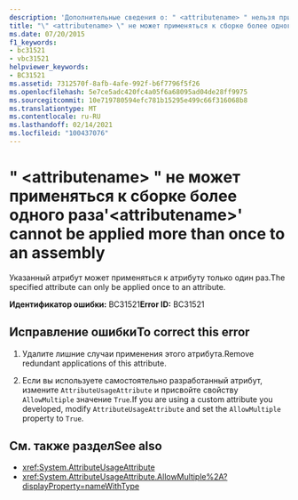 ```yaml
---
description: 'Дополнительные сведения о: " <attributename> " нельзя применить к сборке более одного раза'
title: "\" <attributename> \" не может применяться к сборке более одного раза"
ms.date: 07/20/2015
f1_keywords:
- bc31521
- vbc31521
helpviewer_keywords:
- BC31521
ms.assetid: 7312570f-8afb-4afe-992f-b6f7796f5f26
ms.openlocfilehash: 5e7ce5adc420fc4a05f6a68095ad04de28ff9975
ms.sourcegitcommit: 10e719780594efc781b15295e499c66f316068b8
ms.translationtype: MT
ms.contentlocale: ru-RU
ms.lasthandoff: 02/14/2021
ms.locfileid: "100437076"
---
```

# <a name="attributename-cannot-be-applied-more-than-once-to-an-assembly"></a><span data-ttu-id="32164-103">" \<attributename> " не может применяться к сборке более одного раза</span><span class="sxs-lookup"><span data-stu-id="32164-103">'\<attributename>' cannot be applied more than once to an assembly</span></span>

<span data-ttu-id="32164-104">Указанный атрибут может применяться к атрибуту только один раз.</span><span class="sxs-lookup"><span data-stu-id="32164-104">The specified attribute can only be applied once to an attribute.</span></span>  
  
 <span data-ttu-id="32164-105">**Идентификатор ошибки:** BC31521</span><span class="sxs-lookup"><span data-stu-id="32164-105">**Error ID:** BC31521</span></span>  
  
## <a name="to-correct-this-error"></a><span data-ttu-id="32164-106">Исправление ошибки</span><span class="sxs-lookup"><span data-stu-id="32164-106">To correct this error</span></span>  
  
1. <span data-ttu-id="32164-107">Удалите лишние случаи применения этого атрибута.</span><span class="sxs-lookup"><span data-stu-id="32164-107">Remove redundant applications of this attribute.</span></span>  
  
2. <span data-ttu-id="32164-108">Если вы используете самостоятельно разработанный атрибут, измените `AttributeUsageAttribute` и присвойте свойству `AllowMultiple` значение `True`.</span><span class="sxs-lookup"><span data-stu-id="32164-108">If you are using a custom attribute you developed, modify `AttributeUsageAttribute` and set the `AllowMultiple` property to `True`.</span></span>  
  
## <a name="see-also"></a><span data-ttu-id="32164-109">См. также раздел</span><span class="sxs-lookup"><span data-stu-id="32164-109">See also</span></span>

- <xref:System.AttributeUsageAttribute>
- <xref:System.AttributeUsageAttribute.AllowMultiple%2A?displayProperty=nameWithType>
